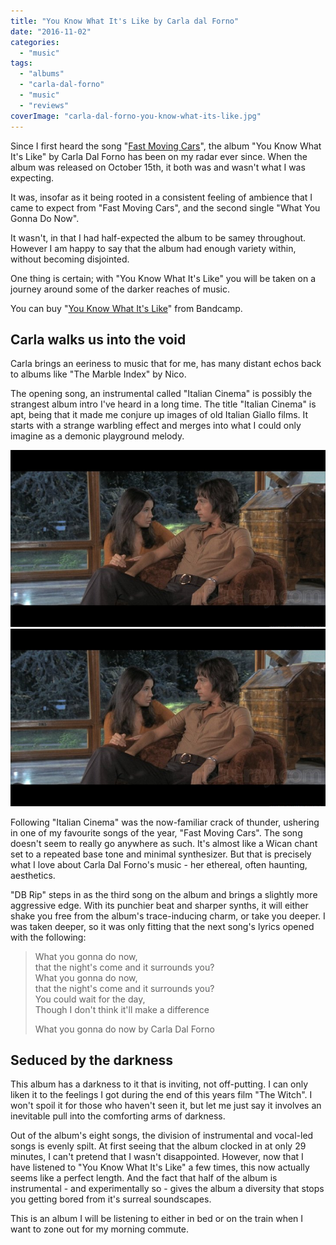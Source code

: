 ```yaml
---
title: "You Know What It's Like by Carla dal Forno"
date: "2016-11-02"
categories: 
  - "music"
tags: 
  - "albums"
  - "carla-dal-forno"
  - "music"
  - "reviews"
coverImage: "carla-dal-forno-you-know-what-its-like.jpg"
---
```


Since I first heard the song "[Fast Moving Cars](/2016/07/fast-moving-cars-carla-dal-forno/)", the album "You Know What It's Like" by Carla Dal Forno has been on my radar ever since. When the album was released on October 15th, it both was and wasn't what I was expecting.

It was, insofar as it being rooted in a consistent feeling of ambience that I came to expect from "Fast Moving Cars", and the second single "What You Gonna Do Now".

It wasn't, in that I had half-expected the album to be samey throughout. However I am happy to say that the album had enough variety within, without becoming disjointed.

One thing is certain; with "You Know What It's Like" you will be taken on a journey around some of the darker reaches of music.

You can buy "[You Know What It's Like](https://blackesteverblack.bandcamp.com/album/you-know-what-its-like)" from Bandcamp.

## Carla walks us into the void

Carla brings an eeriness to music that for me, has many distant echos back to albums like "The Marble Index" by Nico.

The opening song, an instrumental called "Italian Cinema" is possibly the strangest album intro I've heard in a long time. The title "Italian Cinema" is apt, being that it made me conjure up images of old Italian Giallo films. It starts with a strange warbling effect and merges into what I could only imagine as a demonic playground melody.

[![](images/four-flies-on-grey-velvet.jpg)](images/four-flies-on-grey-velvet.jpg)
[![](images/four-flies-on-grey-velvet.jpg)](images/four-flies-on-grey-velvet.jpg)

Following "Italian Cinema" was the now-familiar crack of thunder, ushering in one of my favourite songs of the year, "Fast Moving Cars". The song doesn't seem to really go anywhere as such. It's almost like a Wican chant set to a repeated base tone and minimal synthesizer. But that is precisely what I love about Carla Dal Forno's music - her ethereal, often haunting, aesthetics.

"DB Rip" steps in as the third song on the album and brings a slightly more aggressive edge. With its punchier beat and sharper synths, it will either shake you free from the album's trace-inducing charm, or take you deeper. I was taken deeper, so it was only fitting that the next song's lyrics opened with the following:

> What you gonna do now,  
> that the night's come and it surrounds you?  
> What you gonna do now,  
> that the night's come and it surrounds you?  
> You could wait for the day,  
> Though I don't think it'll make a difference
> 
> What you gonna do now by Carla Dal Forno

## Seduced by the darkness

This album has a darkness to it that is inviting, not off-putting. I can only liken it to the feelings I got during the end of this years film "The Witch". I won't spoil it for those who haven't seen it, but let me just say it involves an inevitable pull into the comforting arms of darkness.

Out of the album's eight songs, the division of instrumental and vocal-led songs is evenly spilt. At first seeing that the album clocked in at only 29 minutes, I can't pretend that I wasn't disappointed. However, now that I have listened to "You Know What It's Like" a few times, this now actually seems like a perfect length. And the fact that half of the album is instrumental - and experimentally so - gives the album a diversity that stops you getting bored from it's surreal soundscapes.

This is an album I will be listening to either in bed or on the train when I want to zone out for my morning commute.
